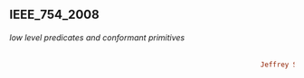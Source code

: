 ## IEEE_754_2008
###### low level predicates and conformant primitives  
```ruby
                                                              Jeffrey Sarnoff © 2016-Mar-22 at New York
```


